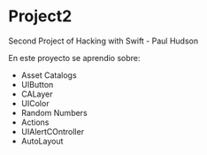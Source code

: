 # Project2
Second Project of Hacking with Swift - Paul Hudson

En este proyecto se aprendio sobre:

* Asset Catalogs
* UIButton
* CALayer
* UIColor
* Random Numbers
* Actions
* UIAlertCOntroller
* AutoLayout
